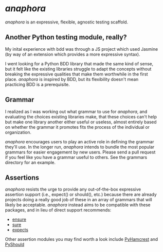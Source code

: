 _anaphora_
========

_anaphora_ is an expressive, flexible, agnostic testing scaffold.

## Another Python testing module, really?
My inital experience with bdd was through a JS project which used Jasmine (by way of an extension which provides a more expressive syntax).

I went looking for a Python BDD library that made the same kind of sense, but it felt like the existing libraries struggle to adapt the concepts without breaking the expressive qualities that make them worthwhile in the first place. _anaphora_ is inspired by BDD, but its flexibility doesn't mean practicing BDD is a prerequisite.

## Grammar
I realized as I was working out what grammar to use for _anaphora_, and evaluating the choices existing libraries make, that these choices can't help but make one library another either useful or useless, almost entirely based on whether the grammar it promotes fits the process of the individual or organization.

_anaphora_ encourages users to play an active role in defining the grammar they'll use. In the longer run, _anaphora_ intends to bundle the most popular grammars for easier engagement by new users. Please send a pull request if you feel like you have a grammar useful to others. See the grammars directory for an example.

## Assertions
_anaphora_ resists the urge to provide any out-of-the-box expressive assertion support (i.e., expect() or should(), etc.) because there are already projects doing a really good job of these in an array of grammars that will likely be acceptable. _anaphora_ instead aims to be compatible with these packages, and in lieu of direct support recommends:
- [ensure][ensure]
- [sure][sure]
- [expects][expects]

Other assertion modules you may find worth a look include [PyHamcrest][PyHamcrest] and [PyShould][PyShould]

[ensure]: https://github.com/kislyuk/ensure
[sure]: https://github.com/gabrielfalcao/sure
[expects]: https://github.com/jaimegildesagredo/expects
[PyHamcrest]: https://github.com/hamcrest/PyHamcrest
[PyShould]: https://github.com/drslump/pyshould
